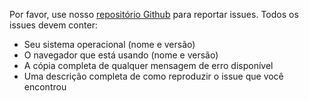 Por favor, use nosso <a href="http://github.com/hugeinc/styleguide" target="_blank">repositório Github</a> para reportar issues. Todos os issues devem conter:

- Seu sistema operacional (nome e versão)
- O navegador que está usando (nome e versão)
- A cópia completa de qualquer mensagem de erro disponível
- Uma descrição completa de como reproduzir o issue que você encontrou
